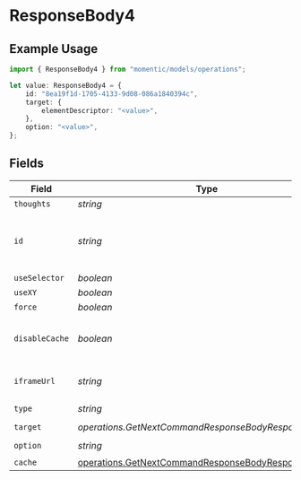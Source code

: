 # ResponseBody4

## Example Usage

```typescript
import { ResponseBody4 } from "momentic/models/operations";

let value: ResponseBody4 = {
    id: "8ea19f1d-1705-4133-9d08-086a1840394c",
    target: {
        elementDescriptor: "<value>",
    },
    option: "<value>",
};
```

## Fields

| Field                                                                                                                    | Type                                                                                                                     | Required                                                                                                                 | Description                                                                                                              |
| ------------------------------------------------------------------------------------------------------------------------ | ------------------------------------------------------------------------------------------------------------------------ | ------------------------------------------------------------------------------------------------------------------------ | ------------------------------------------------------------------------------------------------------------------------ |
| `thoughts`                                                                                                               | *string*                                                                                                                 | :heavy_minus_sign:                                                                                                       | N/A                                                                                                                      |
| `id`                                                                                                                     | *string*                                                                                                                 | :heavy_check_mark:                                                                                                       | unique identifier to this step, used for step cache                                                                      |
| `useSelector`                                                                                                            | *boolean*                                                                                                                | :heavy_minus_sign:                                                                                                       | N/A                                                                                                                      |
| `useXY`                                                                                                                  | *boolean*                                                                                                                | :heavy_minus_sign:                                                                                                       | N/A                                                                                                                      |
| `force`                                                                                                                  | *boolean*                                                                                                                | :heavy_minus_sign:                                                                                                       | N/A                                                                                                                      |
| `disableCache`                                                                                                           | *boolean*                                                                                                                | :heavy_minus_sign:                                                                                                       | disable element caching for this step                                                                                    |
| `iframeUrl`                                                                                                              | *string*                                                                                                                 | :heavy_minus_sign:                                                                                                       | url or url regex for the iframe                                                                                          |
| `type`                                                                                                                   | *string*                                                                                                                 | :heavy_check_mark:                                                                                                       | N/A                                                                                                                      |
| `target`                                                                                                                 | *operations.GetNextCommandResponseBodyResponseTarget*                                                                    | :heavy_check_mark:                                                                                                       | N/A                                                                                                                      |
| `option`                                                                                                                 | *string*                                                                                                                 | :heavy_check_mark:                                                                                                       | N/A                                                                                                                      |
| `cache`                                                                                                                  | [operations.GetNextCommandResponseBodyResponseCache](../../models/operations/getnextcommandresponsebodyresponsecache.md) | :heavy_minus_sign:                                                                                                       | N/A                                                                                                                      |